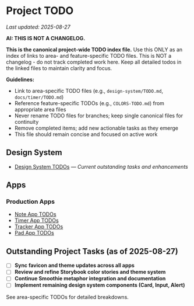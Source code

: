 
# Project TODO

_Last updated: 2025-08-27_


**AI: THIS IS NOT A CHANGELOG.**

**This is the canonical project-wide TODO index file.** Use this ONLY as an index of links to area- and feature-specific TODO files. This is NOT a changelog - do not track completed work here. Keep all detailed todos in the linked files to maintain clarity and focus.

**Guidelines:**
- Link to area-specific TODO files (e.g., `design-system/TODO.md`, `docs/timer/TODO.md`)
- Reference feature-specific TODOs (e.g., `COLORS-TODO.md`) from appropriate area files
- Never rename TODO files for branches; keep single canonical files for continuity
- Remove completed items; add new actionable tasks as they emerge
- This file should remain concise and focused on active work



## Design System
- [Design System TODOs](design-system/TODO.md) — *Current outstanding tasks and enhancements*

## Apps
### Production Apps
- [Note App TODOs](docs/note/TODO.md)
- [Timer App TODOs](docs/timer/TODO.md)
- [Tracker App TODOs](docs/tracker/TODO.md)
- [Pad App TODOs](docs/pad/TODO.md)

## Outstanding Project Tasks (as of 2025-08-27)

- [ ] **Sync favicon and theme updates across all apps**
- [ ] **Review and refine Storybook color stories and theme system**
- [ ] **Continue Smoothie metaphor integration and documentation**
- [ ] **Implement remaining design system components (Card, Input, Alert)**

See area-specific TODOs for detailed breakdowns.
